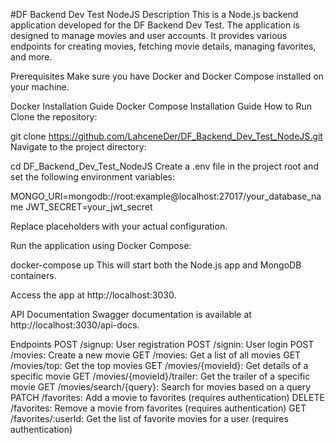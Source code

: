 #DF Backend Dev Test NodeJS
Description
This is a Node.js backend application developed for the DF Backend Dev Test. The application is designed to manage movies and user accounts. It provides various endpoints for creating movies, fetching movie details, managing favorites, and more.

Prerequisites
Make sure you have Docker and Docker Compose installed on your machine.

Docker Installation Guide
Docker Compose Installation Guide
How to Run
Clone the repository:

git clone https://github.com/LahceneDer/DF_Backend_Dev_Test_NodeJS.git
Navigate to the project directory:

cd DF_Backend_Dev_Test_NodeJS
Create a .env file in the project root and set the following environment variables:

MONGO_URI=mongodb://root:example@localhost:27017/your_database_name
JWT_SECRET=your_jwt_secret

Replace placeholders with your actual configuration.

Run the application using Docker Compose:

docker-compose up
This will start both the Node.js app and MongoDB containers.

Access the app at http://localhost:3030.

API Documentation
Swagger documentation is available at http://localhost:3030/api-docs.

Endpoints
POST /signup: User registration
POST /signin: User login
POST /movies: Create a new movie
GET /movies: Get a list of all movies
GET /movies/top: Get the top movies
GET /movies/{movieId}: Get details of a specific movie
GET /movies/{movieId}/trailer: Get the trailer of a specific movie
GET /movies/search/{query}: Search for movies based on a query
PATCH /favorites: Add a movie to favorites (requires authentication)
DELETE /favorites: Remove a movie from favorites (requires authentication)
GET /favorites/:userId: Get the list of favorite movies for a user (requires authentication)
